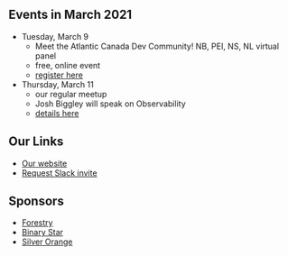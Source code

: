 
## Events in March 2021

* Tuesday, March 9
    - Meet the Atlantic Canada Dev Community! NB, PEI, NS, NL virtual panel
    - free, online event
    - [register here](https://www.eventbrite.ca/e/meet-the-atlantic-canada-dev-community-nb-pei-ns-nl-virtual-panel-tickets-142792764001?aff=Twitter)
* Thursday, March 11
    - our regular meetup
    - Josh Biggley will speak on Observability
    - [details here](https://www.meetup.com/PEI-Developers/events/hqskzryccfbpb/)

## Our Links

* [Our website](http://peidevs.github.io/)
* [Request Slack invite](https://docs.google.com/forms/d/e/1FAIpQLScjMRLiiKXqeHCjCSAD37mFxJdH5fskiok-LUaIGtPUZ63glw/viewform)

## Sponsors

* [Forestry](https://forestry.io/)
* [Binary Star](http://www.binarystar.biz/)
* [Silver Orange](https://www.silverorange.com/)
